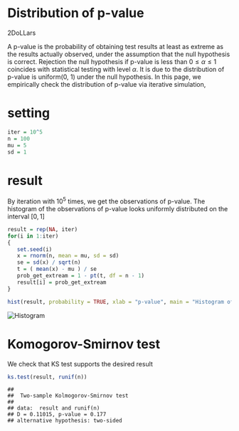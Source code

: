 Distribution of p-value
================
2DoLLars

A p-value is the probability of obtaining test results at least as
extreme as the results actually observed, under the assumption that the
null hypothesis is correct. Rejection the null hypothesis if p-value is
less than 0 ≤ *α* ≤ 1 coincides with statistical testing with level *α*.
It is due to the distribution of p-value is uniform(0, 1) under the null
hypothesis. In this page, we empirically check the distribution of
p-value via iterative simulation,

# setting

``` r
iter = 10^5
n = 100
mu = 5
sd = 1
```

# result

By iteration with 10<sup>5</sup> times, we get the observations of
p-value. The histogram of the observations of p-value looks uniformly
distributed on the interval \[0, 1\]

``` r
result = rep(NA, iter)
for(i in 1:iter)
{
   set.seed(i)
   x = rnorm(n, mean = mu, sd = sd)
   se = sd(x) / sqrt(n)
   t = ( mean(x) - mu ) / se
   prob_get_extream = 1 - pt(t, df = n - 1)
   result[i] = prob_get_extream
}

hist(result, probability = TRUE, xlab = "p-value", main = "Histogram of p-value")
```

![Histogram](C:/Users/User/Desktop/github코드/distribution_p_value_files/figure-gfm/unnamed-chunk-2-1.png)<!-- -->

# Komogorov-Smirnov test

We check that KS test supports the desired result

``` r
ks.test(result, runif(n))
```

    ## 
    ##  Two-sample Kolmogorov-Smirnov test
    ## 
    ## data:  result and runif(n)
    ## D = 0.11015, p-value = 0.177
    ## alternative hypothesis: two-sided
